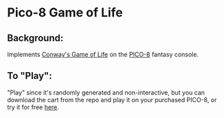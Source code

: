 # Pico-8 Game of Life

## Background:
Implements [Conway's Game of Life](https://en.wikipedia.org/wiki/Conway%27s_Game_of_Life) on the [PICO-8](https://www.lexaloffle.com/pico-8.php) fantasy console.

## To "Play":
"Play" since it's randomly generated and non-interactive, but you can download the cart from the repo and play it on your purchased PICO-8, or try it for free [here](https://www.lexaloffle.com/bbs/?tid=31797).
